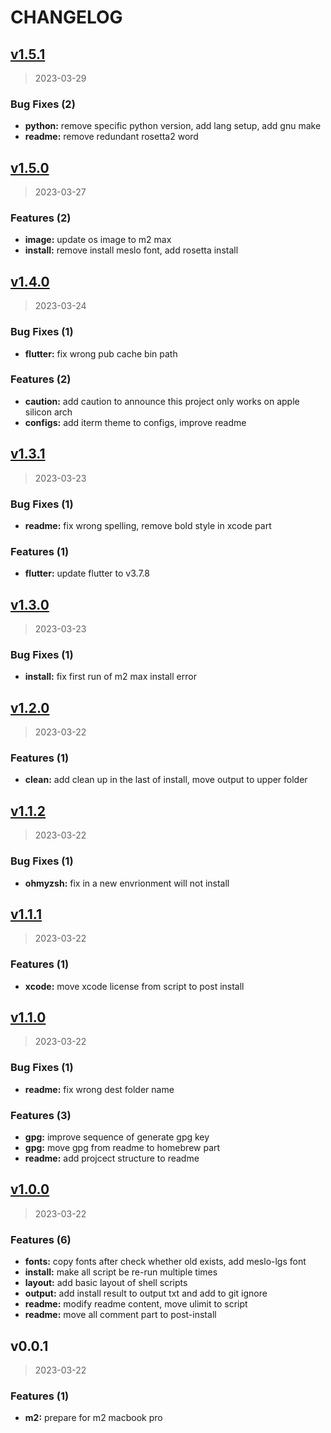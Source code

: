 # CHANGELOG

## [v1.5.1](https://github.com/Chindada/macos_dev_setup/compare/v1.5.0...v1.5.1)

> 2023-03-29

### Bug Fixes (2)

* **python:** remove specific python version, add lang setup, add gnu make
* **readme:** remove redundant rosetta2 word

## [v1.5.0](https://github.com/Chindada/macos_dev_setup/compare/v1.4.0...v1.5.0)

> 2023-03-27

### Features (2)

* **image:** update os image to m2 max
* **install:** remove install meslo font, add rosetta install

## [v1.4.0](https://github.com/Chindada/macos_dev_setup/compare/v1.3.1...v1.4.0)

> 2023-03-24

### Bug Fixes (1)

* **flutter:** fix wrong pub cache bin path

### Features (2)

* **caution:** add caution to announce this project only works on apple silicon arch
* **configs:** add iterm theme to configs, improve readme

## [v1.3.1](https://github.com/Chindada/macos_dev_setup/compare/v1.3.0...v1.3.1)

> 2023-03-23

### Bug Fixes (1)

* **readme:** fix wrong spelling, remove bold style in xcode part

### Features (1)

* **flutter:** update flutter to v3.7.8

## [v1.3.0](https://github.com/Chindada/macos_dev_setup/compare/v1.2.0...v1.3.0)

> 2023-03-23

### Bug Fixes (1)

* **install:** fix first run of m2 max install error

## [v1.2.0](https://github.com/Chindada/macos_dev_setup/compare/v1.1.2...v1.2.0)

> 2023-03-22

### Features (1)

* **clean:** add clean up in the last of install, move output to upper folder

## [v1.1.2](https://github.com/Chindada/macos_dev_setup/compare/v1.1.1...v1.1.2)

> 2023-03-22

### Bug Fixes (1)

* **ohmyzsh:** fix in a new envrionment will not install

## [v1.1.1](https://github.com/Chindada/macos_dev_setup/compare/v1.1.0...v1.1.1)

> 2023-03-22

### Features (1)

* **xcode:** move xcode license from script to post install

## [v1.1.0](https://github.com/Chindada/macos_dev_setup/compare/v1.0.0...v1.1.0)

> 2023-03-22

### Bug Fixes (1)

* **readme:** fix wrong dest folder name

### Features (3)

* **gpg:** improve sequence of generate gpg key
* **gpg:** move gpg from readme to homebrew part
* **readme:** add projcect structure to readme

## [v1.0.0](https://github.com/Chindada/macos_dev_setup/compare/v0.0.1...v1.0.0)

> 2023-03-22

### Features (6)

* **fonts:** copy fonts after check whether old exists, add meslo-lgs font
* **install:** make all script be re-run multiple times
* **layout:** add basic layout of shell scripts
* **output:** add install result to output txt and add to git ignore
* **readme:** modify readme content, move ulimit to script
* **readme:** move all comment part to post-install

## v0.0.1

> 2023-03-22

### Features (1)

* **m2:** prepare for m2 macbook pro
